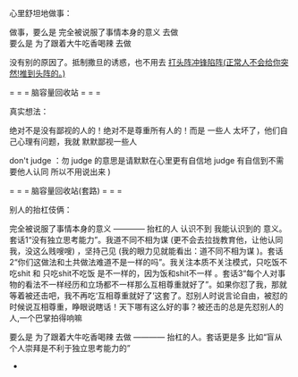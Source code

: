 
心里舒坦地做事：

做事，要么是 完全被说服了事情本身的意义 去做 <br>
要么是 为了跟着大牛吃香喝辣 去做

没有别的原因了。抵制撒旦的诱惑，也不用去 [打头阵冲锋陷阵(正常人不会给你突然!推到头阵的。)](https://www.v2ex.com/notes/28066#忌口_老是脱缰野马的感觉-手突然握着了个新机器-自己打头阵呢)

= = = 脑容量回收站 = = =

真实想法：

绝对不是没有鄙视的人的！绝对不是尊重所有人的！而是 一些人 太坏了，他们自己心理有问题，我就 默默鄙视一些人

don't judge ：勿 judge 的意思是请默默在心里更有自信地 judge 有自信到不需要他人认同 所以不用说出来 )

= = = 脑容量回收站(套路) = = =

别人的抬杠伎俩：

完全被说服了事情本身的意义 ———— 抬杠的人 认识不到 我能认识到的 意义。套话1“没有独立思考能力”。我道不同不相为谋 (更不会去拉拢教育他，让他认同我，没这么贱嗖嗖) ，坚持己见 (我的眼力见就能看出：道不同不相为谋 )。套话2“你们这做法和土共做法难道不是一样的吗”。我关注本质不关注模式，只吃饭不吃shit 和 只吃shit不吃饭 是不一样的，因为饭和shit不一样 。套话3“每个人对事物的看法不一样经历和立场都不一样那么互相尊重就好了”。如果你怼了我，那就等着被还击吧，我不再吃‘互相尊重就好了’这套了。怼别人时说言论自由，被怼的时候说互相尊重，睁眼说瞎话！天下哪有这么好的事？被还击的总是先怼别人的人,一个巴掌拍得响嘛<br>

要么是 为了跟着大牛吃香喝辣 去做 ———— 抬杠的人。套话更是多 比如“盲从 个人崇拜是不利于独立思考能力的”



-
